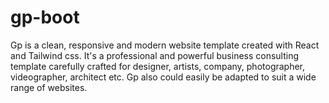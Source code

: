 # gp-boot
Gp is a clean, responsive and modern website template created with React and Tailwind css. It's a professional and powerful business consulting template carefully crafted for designer, artists, company, photographer, videographer, architect etc. Gp also could easily be adapted to suit a wide range of websites.

